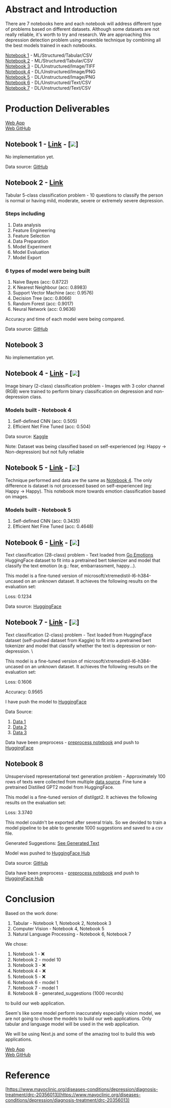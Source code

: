 # Abstract and Introduction

There are 7 notebooks here and each notebook will address different type of problems based on different datasets. Although some datasets are not really reliable, it's worth to try and research. We are approaching this depression detection problem using ensemble technique by combining all the best models trained in each notebooks.

[Notebook 1](#notebook-1) - ML/Structured/Tabular/CSV \
[Notebook 2](#notebook-2) - ML/Structured/Tabular/CSV \
[Notebook 3](#notebook-3) - DL/Unstructured/Image/TIFF \
[Notebook 4](#notebook-4) - DL/Unstructured/Image/PNG \
[Notebook 5](#notebook-5) - DL/Unstructured/Image/PNG \
[Notebook 6](#notebook-6) - DL/Unstructured/Text/CSV \
[Notebook 7](#notebook-7) - DL/Unstructured/Text/CSV

# Production Deliverables

[Web App](https://deprai.vercel.app/) \
[Web GitHub](https://github.com/ziqinyeow/depr.ai)

## Notebook 1 - [Link](./Notebook%201.ipynb) - [<img src="https://img.shields.io/badge/TensorFlow-FF6F00?style=for-the-badge&logo=tensorflow&logoColor=white">]

No implementation yet.

Data source: [GitHub](https://github.com/Sabab31/Depression-Repository/blob/main/Depression%20Dataset.csv)

## Notebook 2 - [Link](./Notebook%202.ipynb)

Tabular 5-class classification problem - 10 questions to classify the person is normal or having mild, moderate, severe or extremely severe depression.

### Steps including

1. Data analysis
2. Feature Engineering
3. Feature Selection
4. Data Preparation
5. Model Experiment
6. Model Evaluation
7. Model Export

### 6 types of model were being built

1. Naive Bayes (acc: 0.8722)
2. K Nearest Neighbour (acc: 0.8983)
3. Support Vector Machine (acc: 0.9576)
4. Decision Tree (acc: 0.8066)
5. Random Forest (acc: 0.9017)
6. Neural Network (acc: 0.9636)

Accuracy and time of each model were being compared.

Data source: [GitHub](https://github.com/patilgirish815/Depression_Detection_Using_Machine_Learning)

## Notebook 3

No implementation yet.

## Notebook 4 - [Link](./Notebook%204.ipynb) - [<img src="https://img.shields.io/badge/TensorFlow-FF6F00?style=for-the-badge&logo=tensorflow&logoColor=white">]

Image binary (2-class) classification problem - Images with 3 color channel (RGB) were trained to perform binary classification on depression and non-depression class.

### Models built - Notebook 4

1. Self-defined CNN (acc: 0.505)
2. Efficient Net Fine Tuned (acc: 0.504)

Data source: [Kaggle](https://www.kaggle.com/datasets/astraszab/facial-expression-dataset-image-folders-fer2013)

Note: Dataset was being classified based on self-experienced (eg: Happy -> Non-depression) but not fully reliable

## Notebook 5 - [Link](./Notebook%201.ipynb) - [<img src="https://img.shields.io/badge/TensorFlow-FF6F00?style=for-the-badge&logo=tensorflow&logoColor=white">]

Technique performed and data are the same as [Notebook 4](./Notebook%204.ipynb). The only difference is dataset is not processed based on self-experienced (eg: Happy -> Happy). This notebook more towards emotion classification based on images.

### Models built - Notebook 5

1. Self-defined CNN (acc: 0.3435)
2. Efficient Net Fine Tuned (acc: 0.4648)

## Notebook 6 - [Link](./Notebook%206.ipynb) - [<img src="https://img.shields.io/badge/PyTorch-EE4C2C?style=for-the-badge&logo=PyTorch&logoColor=white">]

Text classification (28-class) problem - Text loaded from [Go Emotions](https://huggingface.co/datasets/go_emotions) HuggingFace dataset to fit into a pretrained bert tokenizer and model that classify the text emotion (e.g.: fear, embarrassment, happy...).

This model is a fine-tuned version of microsoft/xtremedistil-l6-h384-uncased on an unknown dataset. It achieves the following results on the evaluation set:

Loss: 0.1234

Data source: [HuggingFace](https://huggingface.co/datasets/go_emotions)

## Notebook 7 - [Link](./Notebook%207.ipynb) - [<img src="https://img.shields.io/badge/PyTorch-EE4C2C?style=for-the-badge&logo=PyTorch&logoColor=white">]

Text classification (2-class) problem - Text loaded from HuggingFace dataset (self-pushed dataset from Kaggle) to fit into a pretrained bert tokenizer and model that classify whether the text is depression or non-depression. \

This model is a fine-tuned version of microsoft/xtremedistil-l6-h384-uncased on an unknown dataset. It achieves the following results on the evaluation set:

Loss: 0.1606

Accuracy: 0.9565

I have push the model to [HuggingFace](https://huggingface.co/ziq/depression_tweet)

Data Source:

1. [Data 1](https://www.kaggle.com/datasets/gargmanas/sentimental-analysis-for-tweets)
2. [Data 2](https://huggingface.co/datasets/ShreyaR/DepressionDetection/blob/main/depression_dataset_reddit_twitter.csv)
3. [Data 3](https://huggingface.co/datasets/joangaes/depression/blob/main/clean_encoded_df.csv)

Data have been preprocess - [preprocess notebook](./data/Notebook%207%20Data/process.ipynb) and push to [HuggingFace](https://huggingface.co/datasets/ziq/depression_tweet)

## Notebook 8

Unsupervised representational text generation problem - Approximately 100 rows of texts were collected from multiple [data source](./data/Notebook%208%20Data/README.md). Fine tune a pretrained Distilled GPT2 model from HuggingFace.

This model is a fine-tuned version of distilgpt2. It achieves the following results on the evaluation set:

Loss: 3.3740

This model couldn't be exported after several trials. So we devided to train a model pipeline to be able to generate 1000 suggestions and saved to a csv file.

Generated Suggestions: [See Generated Text](./data/Notebook%208%20Data/generated_suggestions.csv)

Model was pushed to [HuggingFace Hub](https://huggingface.co/ziq/depression_suggestion)

Data source: [GitHub](./data/Notebook%208%20Data/README.md)

Data have been preprocess - [preprocess notebook](./data/Notebook%208%20Data/process.ipynb) and push to [HuggingFace Hub](https://huggingface.co/datasets/ziq/depression_advice)

# Conclusion

Based on the work done:

1. Tabular - Notebook 1, Notebook 2, Notebook 3
2. Computer Vision - Notebook 4, Notebook 5
3. Natural Language Processing - Notebook 6, Notebook 7

We chose:

1. Notebook 1 - ❌
2. Notebook 2 - model 10
3. Notebook 3 - ❌
4. Notebook 4 - ❌
5. Notebook 5 - ❌
6. Notebook 6 - model 1
7. Notebook 7 - model 1
8. Notebook 8 - generated_suggestions (1000 records)

to build our web application.

Seem's like some model perform inaccurately especially vision model, we are not going to chose the models to build our web applications. Only tabular and language model will be used in the web application.

We will be using Next.js and some of the amazing tool to build this web applications.

[Web App](https://deprai.vercel.app/) \
[Web GitHub](https://github.com/ziqinyeow/depr.ai)

# Reference

[https://www.mayoclinic.org/diseases-conditions/depression/diagnosis-treatment/drc-20356013](https://www.mayoclinic.org/diseases-conditions/depression/diagnosis-treatment/drc-20356013)
